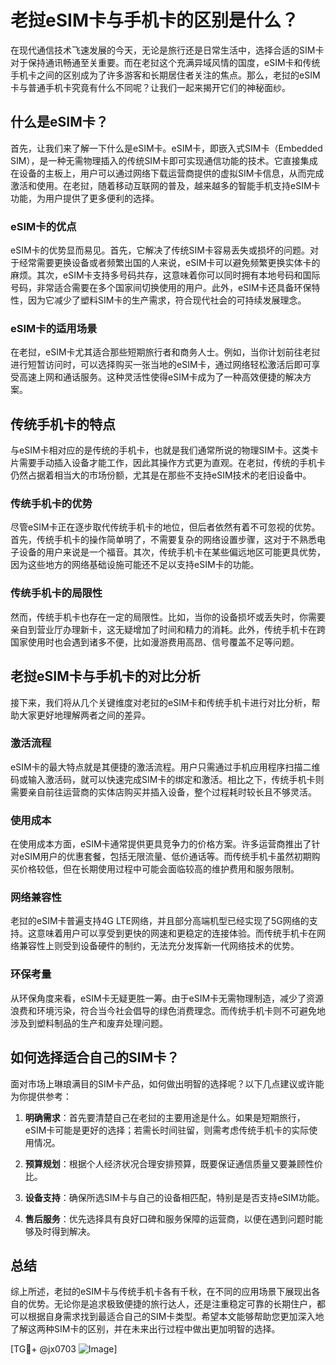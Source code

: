 # 老挝eSIM卡与手机卡的区别是什么？

在现代通信技术飞速发展的今天，无论是旅行还是日常生活中，选择合适的SIM卡对于保持通讯畅通至关重要。而在老挝这个充满异域风情的国度，eSIM卡和传统手机卡之间的区别成为了许多游客和长期居住者关注的焦点。那么，老挝的eSIM卡与普通手机卡究竟有什么不同呢？让我们一起来揭开它们的神秘面纱。

## 什么是eSIM卡？

首先，让我们来了解一下什么是eSIM卡。eSIM卡，即嵌入式SIM卡（Embedded SIM），是一种无需物理插入的传统SIM卡即可实现通信功能的技术。它直接集成在设备的主板上，用户可以通过网络下载运营商提供的虚拟SIM卡信息，从而完成激活和使用。在老挝，随着移动互联网的普及，越来越多的智能手机支持eSIM卡功能，为用户提供了更多便利的选择。

### eSIM卡的优点

eSIM卡的优势显而易见。首先，它解决了传统SIM卡容易丢失或损坏的问题。对于经常需要更换设备或者频繁出国的人来说，eSIM卡可以避免频繁更换实体卡的麻烦。其次，eSIM卡支持多号码共存，这意味着你可以同时拥有本地号码和国际号码，非常适合需要在多个国家间切换使用的用户。此外，eSIM卡还具备环保特性，因为它减少了塑料SIM卡的生产需求，符合现代社会的可持续发展理念。

### eSIM卡的适用场景

在老挝，eSIM卡尤其适合那些短期旅行者和商务人士。例如，当你计划前往老挝进行短暂访问时，可以选择购买一张当地的eSIM卡，通过网络轻松激活后即可享受高速上网和通话服务。这种灵活性使得eSIM卡成为了一种高效便捷的解决方案。

## 传统手机卡的特点

与eSIM卡相对应的是传统的手机卡，也就是我们通常所说的物理SIM卡。这类卡片需要手动插入设备才能工作，因此其操作方式更为直观。在老挝，传统的手机卡仍然占据着相当大的市场份额，尤其是在那些不支持eSIM技术的老旧设备中。

### 传统手机卡的优势

尽管eSIM卡正在逐步取代传统手机卡的地位，但后者依然有着不可忽视的优势。首先，传统手机卡的操作简单明了，不需要复杂的网络设置步骤，这对于不熟悉电子设备的用户来说是一个福音。其次，传统手机卡在某些偏远地区可能更具优势，因为这些地方的网络基础设施可能还不足以支持eSIM卡的功能。

### 传统手机卡的局限性

然而，传统手机卡也存在一定的局限性。比如，当你的设备损坏或丢失时，你需要亲自到营业厅办理新卡，这无疑增加了时间和精力的消耗。此外，传统手机卡在跨国家使用时也会遇到诸多不便，比如漫游费用高昂、信号覆盖不足等问题。

## 老挝eSIM卡与手机卡的对比分析

接下来，我们将从几个关键维度对老挝的eSIM卡和传统手机卡进行对比分析，帮助大家更好地理解两者之间的差异。

### 激活流程

eSIM卡的最大特点就是其便捷的激活流程。用户只需通过手机应用程序扫描二维码或输入激活码，就可以快速完成SIM卡的绑定和激活。相比之下，传统手机卡则需要亲自前往运营商的实体店购买并插入设备，整个过程耗时较长且不够灵活。

### 使用成本

在使用成本方面，eSIM卡通常提供更具竞争力的价格方案。许多运营商推出了针对eSIM用户的优惠套餐，包括无限流量、低价通话等。而传统手机卡虽然初期购买价格较低，但在长期使用过程中可能会面临较高的维护费用和服务限制。

### 网络兼容性

老挝的eSIM卡普遍支持4G LTE网络，并且部分高端机型已经实现了5G网络的支持。这意味着用户可以享受到更快的网速和更稳定的连接体验。而传统手机卡在网络兼容性上则受到设备硬件的制约，无法充分发挥新一代网络技术的优势。

### 环保考量

从环保角度来看，eSIM卡无疑更胜一筹。由于eSIM卡无需物理制造，减少了资源浪费和环境污染，符合当今社会倡导的绿色消费理念。而传统手机卡则不可避免地涉及到塑料制品的生产和废弃处理问题。

## 如何选择适合自己的SIM卡？

面对市场上琳琅满目的SIM卡产品，如何做出明智的选择呢？以下几点建议或许能为你提供参考：

1. **明确需求**：首先要清楚自己在老挝的主要用途是什么。如果是短期旅行，eSIM卡可能是更好的选择；若需长时间驻留，则需考虑传统手机卡的实际使用情况。
   
2. **预算规划**：根据个人经济状况合理安排预算，既要保证通信质量又要兼顾性价比。

3. **设备支持**：确保所选SIM卡与自己的设备相匹配，特别是是否支持eSIM功能。

4. **售后服务**：优先选择具有良好口碑和服务保障的运营商，以便在遇到问题时能够及时得到解决。

## 总结

综上所述，老挝的eSIM卡与传统手机卡各有千秋，在不同的应用场景下展现出各自的优势。无论你是追求极致便捷的旅行达人，还是注重稳定可靠的长期住户，都可以根据自身需求找到最适合自己的SIM卡类型。希望本文能够帮助您更加深入地了解这两种SIM卡的区别，并在未来出行过程中做出更加明智的选择。

[TG💪+ @jx0703 ![Image](https://github.com/user-attachments/assets/dbca1d08-cadb-493c-b0ec-ad6f7a83f270)]